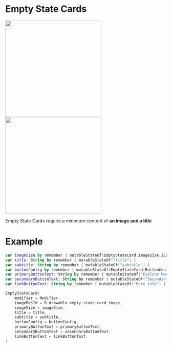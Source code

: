 # Empty State Cards

<p align="left">
    <img height=300 src="../../../../../../../../../doc/images/empty_states/cards/empty_state_card_1.png" />
    <img height=300 src="../../../../../../../../../doc/images/empty_states/cards/empty_state_card_2.png" />
</p>

Empty State Cards require a minimum content of **an image and a title**

# Example
```kotlin
var imageSize by remember { mutableStateOf(EmptyStateCard.ImageSize.ICON) }
var title: String by remember { mutableStateOf("title") }
var subtitle: String by remember { mutableStateOf("subtitle") }
var buttonConfig by remember { mutableStateOf(EmptyStateCard.ButtonConfig.PRIMARY) }
var primaryButtonText: String by remember { mutableStateOf("Explore Marketplace") }
var secondaryButtonText: String by remember { mutableStateOf("Secondary Action") }
var linkButtonText: String by remember { mutableStateOf("More info") }

EmptyStateCard(
	modifier = Modifier,
	imageResId = R.drawable.empty_state_card_image,
	imageSize = imageSize,
	title = title,
	subtitle = subtitle,
	buttonConfig = buttonConfig,
	primaryButtonText = primaryButtonText,
	secondaryButtonText = secondaryButtonText,
	linkButtonText = linkButtonText
)
```